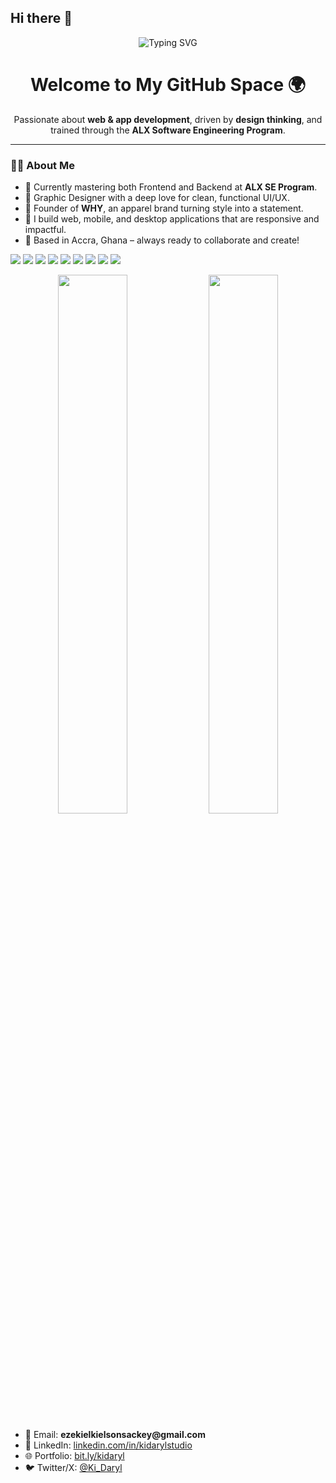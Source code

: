 ## Hi there 👋
<!-- BANNER SECTION -->
<p align="center">
  <img src="https://readme-typing-svg.demolab.com?font=Fira+Code&duration=3000&pause=1000&color=3FBF5F&center=true&vCenter=true&width=435&lines=Hi+%F0%9F%91%8B+I'm+Ezekiel+(aka+Ki+Daryl);Full+Stack+Web+Developer;Graphic+Designer+%7C+Founder+of+WHY+Brand;Creating+Digital+Magic+Across+Screens" alt="Typing SVG" />
</p>

<h1 align="center">Welcome to My GitHub Space 🌍</h1>
<p align="center">
  Passionate about <strong>web & app development</strong>, driven by <strong>design thinking</strong>, and trained through the <strong>ALX Software Engineering Program</strong>.
</p>

---

### 👨‍💻 About Me

<ul>
  <li>🌱 Currently mastering both Frontend and Backend at <strong>ALX SE Program</strong>.</li>
  <li>🎨 Graphic Designer with a deep love for clean, functional UI/UX.</li>
  <li>👕 Founder of <strong>WHY</strong>, an apparel brand turning style into a statement.</li>
  <li>📱 I build web, mobile, and desktop applications that are responsive and impactful.</li>
  <li>📍 Based in Accra, Ghana – always ready to collaborate and create!</li>
</ul>
<p>
  <img src="https://img.shields.io/badge/HTML5-E34F26?style=for-the-badge&logo=html5&logoColor=white"/>
  <img src="https://img.shields.io/badge/CSS3-1572B6?style=for-the-badge&logo=css3&logoColor=white"/>
  <img src="https://img.shields.io/badge/JavaScript-F7DF1E?style=for-the-badge&logo=javascript&logoColor=black"/>
  <img src="https://img.shields.io/badge/Node.js-339933?style=for-the-badge&logo=nodedotjs&logoColor=white"/>
  <img src="https://img.shields.io/badge/React-61DAFB?style=for-the-badge&logo=react&logoColor=black"/>
  <img src="https://img.shields.io/badge/Express.js-000000?style=for-the-badge&logo=express&logoColor=white"/>
  <img src="https://img.shields.io/badge/MongoDB-4EA94B?style=for-the-badge&logo=mongodb&logoColor=white"/>
  <img src="https://img.shields.io/badge/Figma-F24E1E?style=for-the-badge&logo=figma&logoColor=white"/>
  <img src="https://img.shields.io/badge/Adobe%20Photoshop-31A8FF?style=for-the-badge&logo=adobephotoshop&logoColor=white"/>
</p>
<p align="center"> <img src="https://github-readme-stats.vercel.app/api?username=ki-daryl&show_icons=true&theme=tokyonight&hide_border=true" width="47%"/> <img src="https://github-readme-streak-stats.herokuapp.com/?user=ki-daryl&theme=tokyonight&hide_border=true" width="47%"/> </p>
<ul>
  <li>📧 Email: <strong>ezekielkielsonsackey@gmail.com</strong></li>
  <li>🔗 LinkedIn: <a href="https://www.linkedin.com/in/kidarylstudio">linkedin.com/in/kidarylstudio</a></li>
  <li>🌐 Portfolio: <a href="http://bit.ly/kidaryl">bit.ly/kidaryl</a></li>
  <li>🐦 Twitter/X: <a href="https://x.com/Ki_Daryl">@Ki_Daryl</a></li>
</ul>
